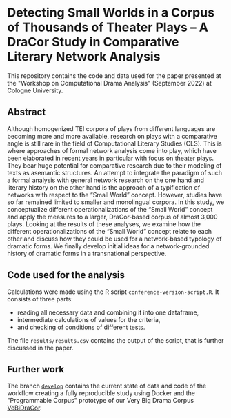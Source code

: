 # Detecting Small Worlds in a Corpus of Thousands of Theater Plays – A DraCor Study in Comparative Literary Network Analysis

This repository contains the code and data used for the paper presented at the "Workshop on Computational Drama Analysis" (September 2022) at Cologne University.

## Abstract

Although homogenized TEI corpora of plays from different languages are becoming more and more available, research on plays with a comparative angle is still rare in the field of Computational Literary Studies (CLS). This is where approaches of formal network analysis come into play, which have been elaborated in recent years in particular with focus on theater plays. They bear huge potential for comparative research due to their modeling of texts as asemantic structures. An attempt to integrate the paradigm of such a formal analysis with general network research on the one hand and literary history on the other hand is the approach of a typification of networks with respect to the “Small World” concept. However, studies have so far remained limited to smaller and monolingual corpora. In this study, we conceptualize different operationalizations of the “Small World” concept and apply the measures to a larger, DraCor-based corpus of almost 3,000 plays. Looking at the results of these analyses, we examine how the different operationalizations of the “Small World” concept relate to each other and discuss how they could be used for a network-based typology of dramatic forms. We finally develop initial ideas for a network-grounded history of dramatic forms in a transnational perspective.

## Code used for the analysis

Calculations were made using the R script `conference-version-script.R`. It consists of three parts:

* reading all necessary data and combining it into one dataframe, 
* intermediate calculations of values for the criteria, 
* and checking of conditions of different tests.

The file `results/results.csv` contains the output of the script, that is further discussed in the paper.

## Further work
The branch [`develop`](https://github.com/dracor-org/small-world-paper/tree/develop) contains the current state of data and code of the workflow creating a fully reproducible study using Docker and the "Programmable Corpus" prototype of our Very Big Drama Corpus [VeBiDraCor](https://github.com/dracor-org/vebidracor).